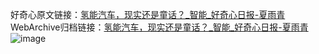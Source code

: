 好奇心原文链接：[氢能汽车，现实还是童话？_智能_好奇心日报-夏雨青](https://www.qdaily.com/articles/8935.html)
WebArchive归档链接：[氢能汽车，现实还是童话？_智能_好奇心日报-夏雨青](http://web.archive.org/web/20190623153616/https://www.qdaily.com/articles/8935.html)
![image](http://ww3.sinaimg.cn/large/007d5XDply1g3ve03cww4j30u051ru0x)